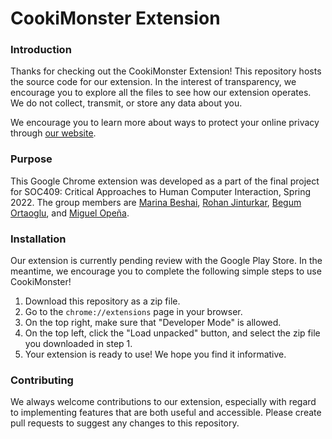 # CookiMonster Extension

### Introduction
Thanks for checking out the CookiMonster Extension! This repository hosts the source code for our extension. In the interest of transparency, we encourage you to explore all the files to see how our extension operates. We do not collect, transmit, or store any data about you.

We encourage you to learn more about ways to protect your online privacy through [our website](https://cookimonster.herokuapp.com).

### Purpose
This Google Chrome extension was developed as a part of the final project for SOC409: Critical Approaches to Human Computer Interaction, Spring 2022. The group members are [Marina Beshai](https://github.com/marinabeshai), [Rohan Jinturkar](https://github.com/rjintu), [Begum Ortaoglu](https://github.com/ortaoglu), and [Miguel Opeña](https://github.com/openamiguel). 

### Installation
Our extension is currently pending review with the Google Play Store. In the meantime, we encourage you to complete the following simple steps to use CookiMonster!

1. Download this repository as a zip file. 
2. Go to the ``chrome://extensions`` page in your browser.
3. On the top right, make sure that "Developer Mode" is allowed.
4. On the top left, click the "Load unpacked" button, and select the zip file you downloaded in step 1.
5. Your extension is ready to use! We hope you find it informative.

### Contributing
We always welcome contributions to our extension, especially with regard to implementing features that are both useful and accessible. Please create pull requests to suggest any changes to this repository.
